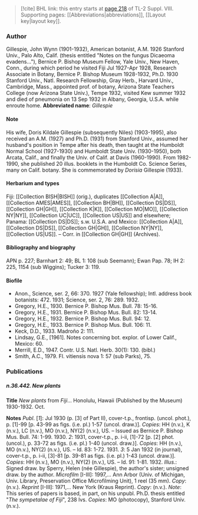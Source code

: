 > [!cite] BHL link: this entry starts at [page 218](https://www.biodiversitylibrary.org/page/33258696) of TL-2 Suppl. VIII.
> Supporting pages: [[Abbreviations|abbreviations]], [[Layout key|layout key]].

### Author

Gillespie, John Wynn (1901-1932), American botanist, A.M. 1926 Stanford Univ., Palo Alto, Calif. (thesis entitled "Notes on the fungus Dicaeoma evadens..."), Bernice P. Bishop Museum Fellow, Yale Univ., New Haven, Conn., during which period he visited Fiji Jul 1927-Apr 1928, Research Associate in Botany, Bernice P. Bishop Museum 1928-1932, Ph.D. 1930 Stanford Univ., Natl. Research Fellowship, Gray Herb., Harvard Univ., Cambridge, Mass., appointed prof. of botany, Arizona State Teachers College (now Arizona State Univ.), Tempe 1932, visited Kew summer 1932 and died of pneumonia on 13 Sep 1932 in Albany, Georgia, U.S.A. while enroute home. 
**Abbreviated name**: *Gillespie*

#### Note

His wife, Doris Kildale Gillespie (subsequently Niles) (1903-1995), also received an A.M. (1927) and Ph.D. (1931) from Stanford Univ., assumed her husband's position in Tempe after his death, then taught at the Humboldt Normal School (1927-1930) and Humboldt State Univ. (1930-1950), both Arcata, Calif., and finally the Univ. of Calif. at Davis (1960-1990). From 1982-1990, she published 20 illus. booklets in the Humboldt Co. Science Series, many on Calif. botany. She is commemorated by *Dorisia* Gillespie (1933).

#### Herbarium and types

Fiji: [[Collection BISH|BISH]] (orig.), duplicates [[Collection A|A]], [[Collection AMES|AMES]], [[Collection BH|BH]], [[Collection DS|DS]], [[Collection GH|GH]], [[Collection K|K]], [[Collection MO|MO]], [[Collection NY|NY]], [[Collection UC|UC]], [[Collection US|US]] and elsewhere; Panama: [[Collection DS|DS]]; s.w. U.S.A. and Mexico: [[Collection A|A]], [[Collection DS|DS]], [[Collection GH|GH]], [[Collection NY|NY]], [[Collection US|US]]. – Corr. in [[Collection GH|GH]] (Archives).

#### Bibliography and biography

APN p. 227; Barnhart 2: 49; BL 1: 108 (sub Seemann); Ewan Pap. 78; IH 2: 225, 1154 (sub Wiggins); Tucker 3: 119.

#### Biofile

- Anon., Science, ser. 2, 66: 370. 1927 (Yale fellowship); Intl. address book botanists: 472. 1931; Science, ser. 2, 76: 289. 1932.
- Gregory, H.E., 1930. Bernice P. Bishop Mus. Bull. 78: 15-16.
- Gregory, H.E., 1931. Bernice P. Bishop Mus. Bull. 82: 13-14.
- Gregory, H.E., 1932. Bernice P. Bishop Mus. Bull. 94: 12.
- Gregory, H.E., 1933. Bernice P. Bishop Mus. Bull. 106: 11.
- Keck, D.D., 1933. Madroño 2: 111.
- Lindsay, G.E., \[1961\]. Notes concerning bot. explor. of Lower Calif., Mexico: 60.
- Merrill, E.D., 1947. Contr. U.S. Natl. Herb. 30(1): 130. (bibl.)
- Smith, A.C., 1979. Fl. vitiensis nova 1: 57 (sub Parks), 75.

### Publications

##### n.36.442. New plants

**Title**
*New plants* from *Fiji*... Honolulu, Hawaii (Published by the Museum) 1930-1932. Oct.

**Notes**
*Publ*. \[*1*\]: Jul 1930 (p. \[3\] of Part II), cover-t.p., frontisp. (uncol. phot.), p. \[1\]-99 \[p. 43-99 as figs. (i.e. pl.) 1-57 (uncol. draw.)\]. *Copies*: HH (n.v.), K (n.v.), LC (n.v.), MO (n.v.), NY(2) (n.v.), US. – Issued as Bernice P. Bishop Mus. Bull. 74: 1-99. 1930.
*2*: 1931, cover-t.p., p. i-ii, \[1\]-72 \[p. \[2\] phot. (uncol.), p. 33-72 as figs. (i.e. pl.) 1-40 (uncol. draw.)\]. *Copies*: HH (n.v.), MO (n.v.), NY(2) (n.v.), US. – Id. 83: 1-72. 1931.
*3*: 5 Jan 1932 (in journal), cover-t.p., p. i-ii, \[3\]-81 \[p. 39-81 as figs. (i.e. pl.) 1-43 (uncol. draw.)\]. *Copies*: HH (n.v.), MO (n.v.), NY(2) (n.v.), US. – Id. 91: 1-81. 1932.
*Illus*.: Signed draw. by Sperry, Helen (née Gillespie), the author's sister; unsigned draw. by the author.
*Microfilm* \[I-III\]: 1997,... Ann Arbor (Univ. of Michigan, Univ. Library, Preservation Office Microfilming Unit), 1 reel (35 mm). *Copy*: (n.v.).
*Reprint* \[I-III\]: 1971,... New York (Kraus Reprint). *Copy*: (n.v.).
*Note*: This series of papers is based, in part, on his unpubl. Ph.D. thesis entitled "*The sympetalae of Fiji*", 238 lvs. *Copies*: MO (photocopy), Stanford Univ. (n.v.).

